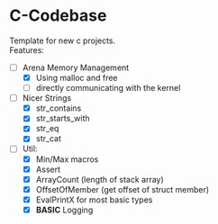 # C-Codebase
Template for new c projects.  
Features:
- [ ] Arena Memory Management
    - [x] Using malloc and free
    - [ ] directly communicating with the kernel
- [ ] Nicer Strings
    - [x] str_contains
    - [x] str_starts_with
    - [x] str_eq
    - [x] str_cat
- [ ] Util:
    - [x] Min/Max macros
    - [x] Assert
    - [x] ArrayCount (length of stack array)
    - [x] OffsetOfMember (get offset of struct member)
    - [x] EvalPrintX for most basic types
    - [x] **BASIC** Logging
